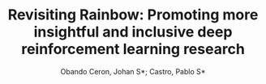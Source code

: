 ---
paperId: 19
author: Obando Ceron, Johan S*; Castro, Pablo S*
title: "Revisiting Rainbow: Promoting more insightful and inclusive deep reinforcement learning research"
pdf: Obando_poster_19.pdf
poster: Obando_poster_19.png
alt: --
type: Poster
topic: Reinforcement Learning
link: https://research.latinxinai.org/papers/neurips/2020/pdf/Obando_poster_19.pdf
conference: neurips
year: 2020
tags: neurips-2020
---